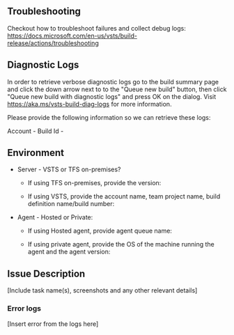 ## Troubleshooting
Checkout how to troubleshoot failures and collect debug logs: https://docs.microsoft.com/en-us/vsts/build-release/actions/troubleshooting

## Diagnostic Logs
In order to retrieve verbose diagnostic logs go to the build summary page and click the down arrow next to to the "Queue new build" button, then click "Queue new build with diagnostic logs" and press OK on the dialog. Visit https://aka.ms/vsts-build-diag-logs for more information.

Please provide the following information so we can retrieve these logs:

Account - 
Build Id - 

## Environment
- Server - VSTS or TFS on-premises?
    
    - If using TFS on-premises, provide the version: 
    
    - If using VSTS, provide the account name, team project name, build definition name/build number: 


- Agent - Hosted or Private: 
    
    - If using Hosted agent, provide agent queue name:

    - If using private agent, provide the OS of the machine running the agent and the agent version: 

## Issue Description

[Include task name(s), screenshots and any other relevant details]

### Error logs

[Insert error from the logs here]